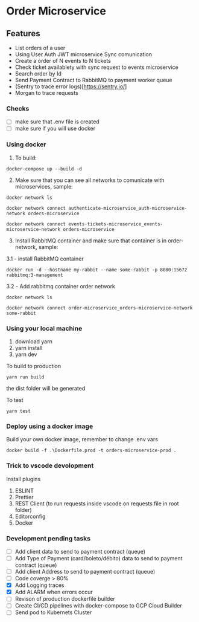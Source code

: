 # Order Microservice

## Features

* List orders of a user
* Using User Auth JWT microservice Sync comunication
* Create a order of N events to N tickets
* Check ticket availablety with sync request to events microservice
* Search order by Id
* Send Payment Contract to RabbitMQ to payment worker queue
* (Sentry to trace error logs)[https://sentry.io/]
* Morgan to trace requests

### Checks

- [ ] make sure that .env file is created
- [ ] make sure if you will use docker

### Using docker

1. To build:

``` docker-compose up --build -d ```

2. Make sure that you can see all networks to comunicate with microservices, sample:

``` docker network ls ```

``` docker network connect authenticate-microservice_auth-microservice-network orders-microservice ```

``` docker network connect events-tickets-microservice_events-microservice-network orders-microservice ```

3. Install RabbitMQ container and make sure that container is in order-network, sample:

3.1 - install RabbitMQ container

``` docker run -d --hostname my-rabbit --name some-rabbit -p 8080:15672 rabbitmq:3-management ```

3.2 - Add rabbitmq container order network

``` docker network ls ```

``` docker network connect order-microservice_orders-microservice-network some-rabbit ```


### Using your local machine

1. download yarn
2. yarn install
3. yarn dev

To build to production

``` yarn run build ```

the dist folder will be generated


To test

``` yarn test ```


### Deploy using a docker image

Build your own docker image, remember to change .env vars

``` docker build -f .\Dockerfile.prod -t orders-microservice-prod . ```

### Trick to vscode devolopment

Install plugins

1. ESLINT
2. Prettier
3. REST Client (to run requests inside vscode on requests file in root folder)
4. Editorconfig
5. Docker

### Development pending tasks

- [ ] Add client data to send to payment contract (queue)
- [ ] Add Type of Payment (card/boleto/débito) data to send to payment contract (queue)
- [ ] Add client Address to send to payment contract (queue)
- [ ] Code coverge > 80%
- [x] Add Logging traces
- [x] Add ALARM when errors occur
- [ ] Revison of production dockerfile builder
- [ ] Create CI/CD pipelines with docker-compose to GCP Cloud Builder
- [ ] Send pod to Kubernets Cluster
